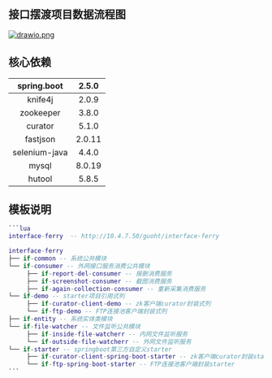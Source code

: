 ## 接口摆渡项目数据流程图

[![drawio.png](https://i.postimg.cc/QChnFfG2/drawio.png)](https://postimg.cc/MM3Y4bG5)

## 核心依赖

|  spring.boot  | 2.5.0  |
| :-----------: | :----: |
|    knife4j    | 2.0.9  |
|   zookeeper   | 3.8.0  |
|    curator    | 5.1.0  |
|   fastjson    | 2.0.11 |
| selenium-java | 4.4.0  |
|     mysql     | 8.0.19 |
|    hutool     | 5.8.5  |

## 模板说明

~~~lua
```lua
interface-ferry  -- http://10.4.7.50/guoht/interface-ferry

interface-ferry
├── if-common -- 系统公共模块
└── if-consumer -- 外网接口服务消费公共模块
     ├── if-report-del-consumer -- 报删消费服务
     ├── if-screenshot-consumer -- 截图消费服务
     ├── if-again-collection-consumer -- 重新采集消费服务
└── if-demo -- starter项目引用式列
     ├── if-curator-client-demo -- zk客户端curator封装式列
     └── if-ftp-demo -- FTP连接池客户端封装式列
├── if-entity -- 系统实体类模块
└── if-file-watcher -- 文件监听公共模块
     ├── if-inside-file-watcherr -- 内网文件监听服务
     └── if-outside-file-watcherr -- 外网文件监听服务
└── if-starter -- springboot第三方自定义starter
     ├── if-curator-client-spring-boot-starter -- zk客户端curator封装starter
     └── if-ftp-spring-boot-starter -- FTP连接池客户端封装starter
```
~~~

